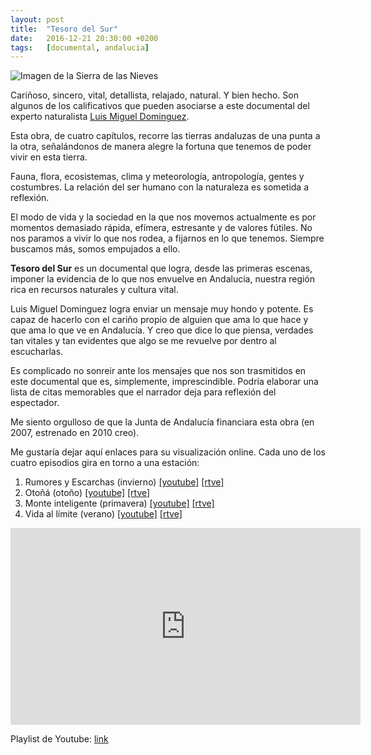 ```yaml
---
layout: post
title:  "Tesoro del Sur"
date:   2016-12-21 20:30:00 +0200
tags:	[documental, andalucia]
---
```


![Imagen de la Sierra de las Nieves][sierra_nieves]

Cariñoso, sincero, vital, detallista, relajado, natural. Y bien hecho.
Son algunos de los calificativos que pueden asociarse a este documental
del experto naturalista [Luis Miguel Dominguez][luis_m_dominguez].

Esta obra, de cuatro capítulos, recorre las tierras andaluzas de una
punta a la otra, señalándonos de manera alegre la fortuna que tenemos
de poder vivir en esta tierra.

Fauna, flora, ecosistemas, clima y meteorología, antropología, gentes y
costumbres. La relación del ser humano con la naturaleza es sometida a
reflexión.

<!--more-->

El modo de vida y la sociedad en la que nos movemos actualmente es por momentos
demasiado rápida, efímera, estresante y de valores fútiles. No nos paramos a
vivir lo que nos rodea, a fijarnos en lo que tenemos. Siempre buscamos más,
somos empujados a ello.

**Tesoro del Sur** es un documental que logra, desde las primeras escenas,
imponer la evidencia de lo que nos envuelve en Andalucía, nuestra región rica
en recursos naturales y cultura vital.

Luis Miguel Dominguez logra enviar un mensaje muy hondo y potente. Es capaz
de hacerlo con el cariño propio de alguien que ama lo que hace y que ama lo
que ve en Andalucía. Y creo que dice lo que piensa, verdades tan vitales y
tan evidentes que algo se me revuelve por dentro al escucharlas.

Es complicado no sonreir ante los mensajes que nos son trasmitidos en este
documental que es, simplemente, imprescindible. Podría elaborar una lista
de citas memorables que el narrador deja para reflexión del espectador.

Me siento orgulloso de que la Junta de Andalucía financiara esta obra
(en 2007, estrenado en 2010 creo).

Me gustaría dejar aquí enlaces para su visualización online. Cada uno de los
cuatro episodios gira en torno a una estación:

1. Rumores y Escarchas (invierno) [[youtube]][ytb_ep1] [[rtve]][rtve_ep1]
2. Otoñá (otoño) [[youtube]][ytb_ep2] [[rtve]][rtve_ep2]
3. Monte inteligente (primavera) [[youtube]][ytb_ep3] [[rtve]][rtve_ep3]
4. Vida al límite (verano) [[youtube]][ytb_ep4] [[rtve]][rtve_ep4]

<div class="iframeWrapper">
<iframe width="560" height="315"
	src="https://www.youtube-nocookie.com/embed/videoseries?list=PLl_fK7dUYicN_a9hRRY-coHMhHwBunomR"
	frameborder="0" allowfullscreen>
</iframe>
</div>

Playlist de Youtube:  [link][playlist]

[sierra_nieves]:	{{site.url}}/assets/vivac-torrecilla-horizonte.jpg
[luis_m_dominguez]:	https://es.wikipedia.org/wiki/Luis_Miguel_Dom%C3%ADnguez_Menc%C3%ADa
[playlist]:		https://www.youtube.com/playlist?list=PLl_fK7dUYicN_a9hRRY-coHMhHwBunomR
[ytb_ep1]:		https://youtu.be/tbp1ODo245g?list=PLl_fK7dUYicN_a9hRRY-coHMhHwBunomR
[rtve_ep1]:		http://rtve.es/v/3677164
[ytb_ep2]:		https://youtu.be/0tOMSiiCnY8?list=PLl_fK7dUYicN_a9hRRY-coHMhHwBunomR
[rtve_ep2]:		http://rtve.es/v/3675941
[ytb_ep3]:		https://youtu.be/EXbwl8S3AOI?list=PLl_fK7dUYicN_a9hRRY-coHMhHwBunomR
[rtve_ep3]:		http://rtve.es/v/3673288
[ytb_ep4]:		https://youtu.be/Y_AXv_xgrZ4?list=PLl_fK7dUYicN_a9hRRY-coHMhHwBunomR
[rtve_ep4]:		http://rtve.es/v/3674508
